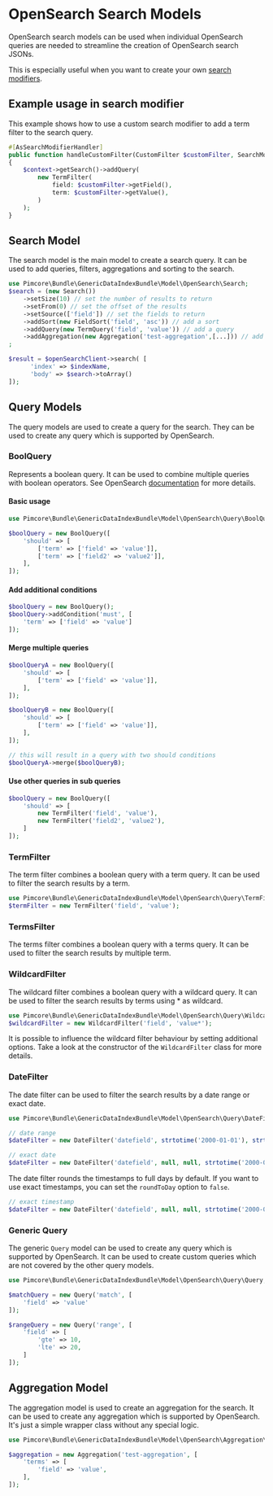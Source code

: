 # OpenSearch Search Models

OpenSearch search models can be used when individual OpenSearch queries are needed to streamline the creation of OpenSearch search JSONs.

This is especially useful when you want to create your own [search modifiers](../05_Search_Modifiers/README.md).

## Example usage in search modifier

This example shows how to use a custom search modifier to add a term filter to the search query.

```php
#[AsSearchModifierHandler]
public function handleCustomFilter(CustomFilter $customFilter, SearchModifierContextInterface $context): void
{
    $context->getSearch()->addQuery(
        new TermFilter(
            field: $customFilter->getField(),
            term: $customFilter->getValue(),
        )
    );
}
```

## Search Model

The search model is the main model to create a search query. It can be used to add queries, filters, aggregations and sorting to the search.

```php
use Pimcore\Bundle\GenericDataIndexBundle\Model\OpenSearch\Search;
$search = (new Search())
    ->setSize(10) // set the number of results to return
    ->setFrom(0) // set the offset of the results
    ->setSource(['field']) // set the fields to return
    ->addSort(new FieldSort('field', 'asc')) // add a sort
    ->addQuery(new TermQuery('field', 'value')) // add a query
    ->addAggregation(new Aggregation('test-aggregation',[...])) // add an aggregation
;

$result = $openSearchClient->search( [
      'index' => $indexName,
      'body' => $search->toArray()
]);
```

## Query Models

The query models are used to create a query for the search. They can be used to create any query which is supported by OpenSearch.

### BoolQuery

Represents a boolean query. It can be used to combine multiple queries with boolean operators. See OpenSearch [documentation](https://opensearch.org/docs/latest/query-dsl/compound/bool/) for more details.

#### Basic usage
```php
use Pimcore\Bundle\GenericDataIndexBundle\Model\OpenSearch\Query\BoolQuery;

$boolQuery = new BoolQuery([
    'should' => [
        ['term' => ['field' => 'value']],
        ['term' => ['field2' => 'value2']],
    ],
]);
```

#### Add additional conditions
```php
$boolQuery = new BoolQuery();
$boolQuery->addCondition('must', [
    'term' => ['field' => 'value']
]);
```


#### Merge multiple queries
```php
$boolQueryA = new BoolQuery([
    'should' => [
        ['term' => ['field' => 'value']],
    ],
]);

$boolQueryB = new BoolQuery([
    'should' => [
        ['term' => ['field' => 'value']],
    ],
]);

// this will result in a query with two should conditions
$boolQueryA->merge($boolQueryB);
```

#### Use other queries in sub queries
```php
$boolQuery = new BoolQuery([
    'should' => [
        new TermFilter('field', 'value'),
        new TermFilter('field2', 'value2'),
    ]
]);
```

### TermFilter

The term filter combines a boolean query with a term query. It can be used to filter the search results by a term.

```php
use Pimcore\Bundle\GenericDataIndexBundle\Model\OpenSearch\Query\TermFilter;
$termFilter = new TermFilter('field', 'value');
```

### TermsFilter

The terms filter combines a boolean query with a terms query. It can be used to filter the search results by multiple term.

### WildcardFilter

The wildcard filter combines a boolean query with a wildcard query. It can be used to filter the search results by terms using * as wildcard.

```php
use Pimcore\Bundle\GenericDataIndexBundle\Model\OpenSearch\Query\WildcardFilter;
$wildcardFilter = new WildcardFilter('field', 'value*');
```

It is possible to influence the wildcard filter behaviour by setting additional options. Take a look at the constructor of the `WildcardFilter` class for more details.

### DateFilter

The date filter can be used to filter the search results by a date range or exact date.

```php
use Pimcore\Bundle\GenericDataIndexBundle\Model\OpenSearch\Query\DateFilter;

// date range
$dateFilter = new DateFilter('datefield', strtotime('2000-01-01'), strtotime('2099-12-31'));

// exact date
$dateFilter = new DateFilter('datefield', null, null, strtotime('2000-01-01'));
```

The date filter rounds the timestamps to full days by default. If you want to use exact timestamps, you can set the `roundToDay` option to `false`.

```php
// exact timestamp
$dateFilter = new DateFilter('datefield', null, null, strtotime('2000-01-01 12:00:00'), false);
```



### Generic Query

The generic `Query` model can be used to create any query which is supported by OpenSearch. It can be used to create custom queries which are not covered by the other query models.

```php
use Pimcore\Bundle\GenericDataIndexBundle\Model\OpenSearch\Query\Query;

$matchQuery = new Query('match', [
    'field' => 'value'
]);

$rangeQuery = new Query('range', [
    'field' => [
        'gte' => 10,
        'lte' => 20,
    ]
]);
```


## Aggregation Model

The aggregation model is used to create an aggregation for the search. It can be used to create any aggregation which is supported by OpenSearch. It's just a simple wrapper class without any special logic.

```php
use Pimcore\Bundle\GenericDataIndexBundle\Model\OpenSearch\Aggregation\Aggregation;

$aggregation = new Aggregation('test-aggregation', [
    'terms' => [
        'field' => 'value',
    ],
]);
```
